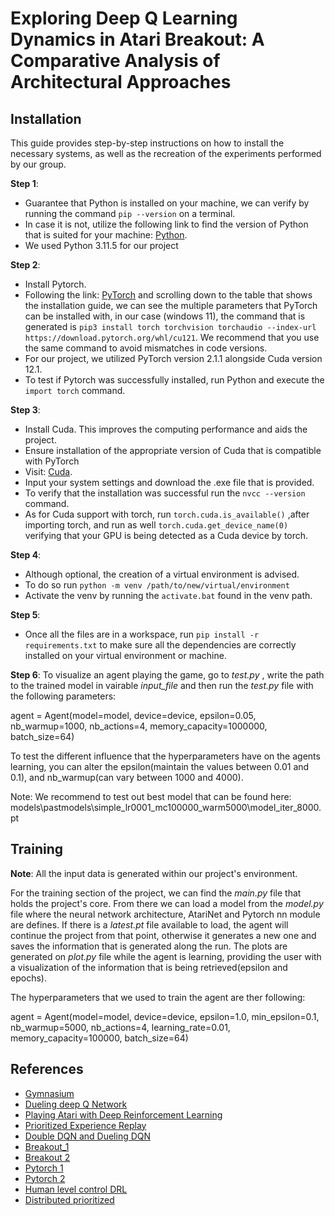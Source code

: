 # Exploring Deep Q Learning Dynamics in Atari Breakout: A Comparative Analysis of Architectural Approaches

## Installation

This guide provides step-by-step instructions on how to install the necessary systems, as well as the recreation of the experiments performed by our group.

**Step 1**:
- Guarantee that Python is installed on your machine, we can verify by running the command `pip --version` on a terminal. 
- In case it is not, utilize the following link to find the version of Python that is suited for your machine: [Python](https://www.python.org/downloads/).
- We used Python 3.11.5 for our project

**Step 2**:
- Install Pytorch. 
- Following the link: [PyTorch](https://pytorch.org/) and scrolling down to the table that shows the installation guide, we can see the multiple parameters that PyTorch can be installed with, in our case (windows 11), the command that is generated is `pip3 install torch torchvision torchaudio --index-url https://download.pytorch.org/whl/cu121`. We recommend that you use the same command to avoid mismatches in code versions.
- For our project, we utilized PyTorch version 2.1.1 alongside Cuda version 12.1.
- To test if Pytorch was successfully installed, run Python and execute the `import torch` command. 


**Step 3**: 
- Install Cuda. This improves the computing performance and aids the project.
- Ensure installation of the appropriate version of Cuda that is compatible with PyTorch
- Visit: [Cuda](https://developer.nvidia.com/cuda-12-1-0-download-archive).
- Input your system settings and download the .exe file that is provided. 
- To verify that the installation was successful run the `nvcc --version` command.
- As for Cuda support with torch, run `torch.cuda.is_available()` ,after importing torch, and run as well `torch.cuda.get_device_name(0)` verifying that your GPU is being detected as a Cuda device by torch.

**Step 4**:
- Although optional, the creation of a virtual environment is advised.
- To do so run `python -m venv /path/to/new/virtual/environment`
- Activate the venv by running the `activate.bat` found in the venv path.

**Step 5**:
- Once all the files are in a workspace, run `pip install -r requirements.txt` to make sure all the dependencies are correctly installed on your virtual environment or machine.

**Step 6**:
To visualize an agent playing the game, go to _test.py_ , write the path to the trained model in vairable _input_file_ and then  run the _test.py_ file with the following parameters:

agent = Agent(model=model,
              device=device,
              epsilon=0.05,
              nb_warmup=1000,
              nb_actions=4,
              memory_capacity=1000000,
              batch_size=64)

To test the different influence that the hyperparameters have on the agents learning, you can alter the epsilon(maintain the values between 0.01 and 0.1), and nb_warmup(can vary between 1000 and 4000).

Note: We recommend to test out best model that can be found here: models\pastmodels\simple_lr0001_mc100000_warm5000\model_iter_8000.pt


## Training
**Note**: All the input data is generated within our project's environment.

For the training section of the project, we can find the _main.py_ file that holds the project's core. From there we can load a model from the _model.py_ file where the neural network architecture, AtariNet and Pytorch nn module are defines. If there is a _latest.pt_ file available to load, the agent will continue the project from that point, otherwise it generates a new one and saves the information that is generated along the run. The plots are generated on _plot.py_ file while the agent is learning, providing the user with a visualization of the information that is being retrieved(epsilon and epochs).

The hyperparameters that we used to train the agent are ther following:

agent = Agent(model=model,
              device=device,
              epsilon=1.0,
              min_epsilon=0.1,
              nb_warmup=5000,
              nb_actions=4,
              learning_rate=0.01,
              memory_capacity=100000,
              batch_size=64)
              
## References
- [Gymnasium](https://gymnasium.farama.org/environments/atari/)
- [Dueling deep Q Network](https://markelsanz14.medium.com/introduction-to-reinforcement-learning-part-4-double-dqn-and-dueling-dqn-b349c9a61ea1)
- [Playing Atari with Deep Reinforcement Learning](https://arxiv.org/abs/1312.5602)
- [Prioritized Experience Replay](https://arxiv.org/abs/1511.05952)
- [Double DQN and Dueling DQN](https://markelsanz14.medium.com/introduction-to-reinforcement-learning-part-4-double-dqn-and-dueling-dqn-b349c9a61ea1)
- [Breakout_1](https://en.wikipedia.org/wiki/Breakout\_(video\_game))
- [Breakout 2](https://ultimatepopculture.fandom.com/wiki/Breakout\_(video\_game))
- [Pytorch 1](https://www.nvidia.com/en-us/glossary/data-science/pytorch/)
- [Pytorch 2](https://github.com/pytorch/pytorch)
- [Human level control DRL](https://doi.org/10.1038/nature14236)
- [Distributed prioritized](https://arxiv.org/abs/1803.00933)
